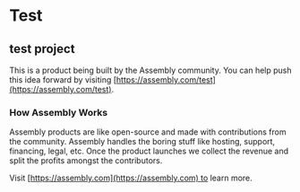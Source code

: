 # Test

## test project

This is a product being built by the Assembly community. You can help push this idea forward by visiting [https://assembly.com/test](https://assembly.com/test).

### How Assembly Works

Assembly products are like open-source and made with contributions from the community. Assembly handles the boring stuff like hosting, support, financing, legal, etc. Once the product launches we collect the revenue and split the profits amongst the contributors.

Visit [https://assembly.com](https://assembly.com) to learn more.

